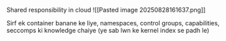 Shared responsibility in cloud 
![[Pasted image 20250828161637.png]]

Sirf ek container banane ke liye, namespaces, control groups, capabilities, seccomps ki knowledge chaiye (ye sab lwn ke kernel index se padh le)
